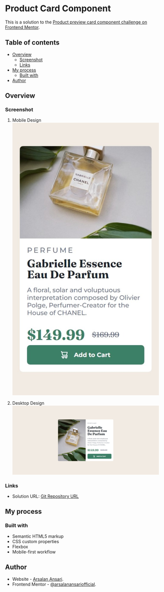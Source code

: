 # Product Card Component

This is a solution to the [Product preview card component challenge on Frontend Mentor](https://www.frontendmentor.io/challenges/product-preview-card-component-GO7UmttRfa).

## Table of contents

- [Overview](#overview)
  - [Screenshot](#screenshot)
  - [Links](#links)
- [My process](#my-process)
  - [Built with](#built-with)
- [Author](#author)

## Overview

### Screenshot

1. Mobile Design <br>![Product](./assets/screens/1.jpeg)

2. Desktop Design ![Product](./assets/screens/2.jpeg)

### Links

- Solution URL: [Git Repository URL](https://github.com/arsalanansariofficial/product-page.git)

## My process

### Built with

- Semantic HTML5 markup
- CSS custom properties
- Flexbox
- Mobile-first workflow


## Author

- Website - [Arsalan Ansari](https://github.com/arsalanansariofficial/).
- Frontend Mentor - [@arsalanansariofficial](https://www.frontendmentor.io/profile/arsalanansariofficial).